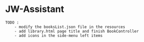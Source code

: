 # JW-Assistant
	
	TODO : 
		- modify the booksList.json file in the resources
		- add library.html page title and finish BookController 
		- add icons in the side-menu left items